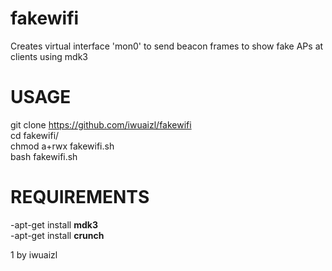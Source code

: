 # fakewifi
Creates virtual interface 'mon0' to send beacon frames to show fake APs at clients using mdk3 <br>

# USAGE
git clone https://github.com/iwuaizl/fakewifi <br>
cd fakewifi/ <br>
chmod a+rwx fakewifi.sh <br>
bash fakewifi.sh <br>

# REQUIREMENTS
-apt-get install <strong>mdk3</strong><br>
-apt-get install <strong>crunch</strong><br>

1 by iwuaizl 
